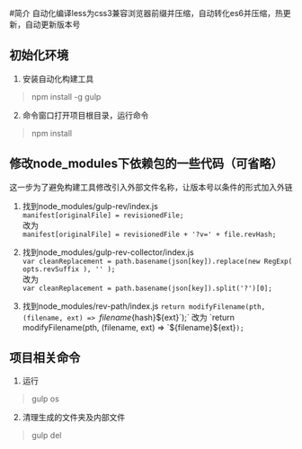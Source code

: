 #简介
自动化编译less为css3兼容浏览器前缀并压缩，自动转化es6并压缩，热更新，自动更新版本号

## 初始化环境
1. 安装自动化构建工具
> npm install -g gulp

2. 命令窗口打开项目根目录，运行命令
> npm install

## 修改node_modules下依赖包的一些代码（可省略）
这一步为了避免构建工具修改引入外部文件名称，让版本号以条件的形式加入外链

1. 找到node_modules/gulp-rev/index.js  
`manifest[originalFile] = revisionedFile;`  
改为  
`manifest[originalFile] = revisionedFile + '?v=' + file.revHash;`

2. 找到node_modules/gulp-rev-collector/index.js  
`var cleanReplacement = path.basename(json[key]).replace(new RegExp( opts.revSuffix ), '' );`  
改为  
`var cleanReplacement = path.basename(json[key]).split('?')[0];`

3. 找到node_modules/rev-path/index.js 
`return modifyFilename(pth, (filename, ext) => `${filename}${hash}${ext}`);`  
改为  
`return modifyFilename(pth, (filename, ext) => `${filename}${ext}`);`

## 项目相关命令
1.  运行
> gulp os
2.  清理生成的文件夹及内部文件
> gulp del
